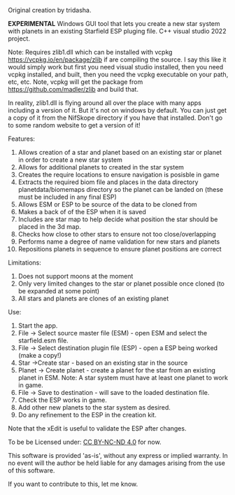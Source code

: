 Original creation by tridasha.

**EXPERIMENTAL** Windows GUI tool that lets you create a new star system with planets in an existing Starfield ESP pluging file.
C++ visual studio 2022 project. 

Note: Requires zlib1.dll which can be installed with vcpkg https://vcpkg.io/en/package/zlib if are compiling the source. 
I say this like it would simply work but first you need visual studio installed, then you need vcpkg installed, and built, 
then you need the vcpkg executable on your path, etc, etc. Note, vcpkg will get the package from https://github.com/madler/zlib and build that. 

In reality, zlib1.dll is flying around all over the place with many apps including a version of it. But it's not on windows by default.
You can just get a copy of it from the NifSkope directory if you have that installed. Don't go to some random website to get a version of it!

Features:
1. Allows creation of a star and planet based on an existing star or planet in order to create a new star system
2. Allows for additional planets to created in the star system
3. Creates the require locations to ensure navigation is posisble in game
4. Extracts the required biom file and places in the data directory planetdata/biomemaps directory so the planet can be landed on (these must be included in any final ESP)
5. Allows ESM or ESP to be source of the data to be cloned from
6. Makes a back of of the ESP when it is saved
7. Includes are star map to help decide what position the star should be placed in the 3d map.
8. Checks how close to other stars to ensure not too close/overlapping
9. Performs name a degree of name validation for new stars and planets
10. Repositions planets in sequence to ensure planet positions are correct

Limitations:
1. Does not support moons at the moment
2. Only very limited changes to the star or planet possible once cloned (to be expanded at some point)
3. All stars and planets are clones of an existing planet

Use: 
1. Start the app.
2. File -> Select source master file (ESM) - open ESM and select the starfield.esm file.
3. File -> Select destination plugin file (ESP) - open a ESP being worked (make a copy!)
4. Star ->Create star - based on an existing star in the source
5. Planet -> Create planet - create a planet for the star from an existing planet in ESM.
   Note: A star system must have at least one planet to work in game.
7. File -> Save to destination - will save to the loaded destination file. 
8. Check the ESP works in game.
9. Add other new planets to the star system as desired.
10. Do any refinement to the ESP in the creation kit.
    
Note that the xEdit is useful to validate the ESP after changes.

To be be Licensed under: [CC BY-NC-ND 4.0](https://creativecommons.org/licenses/by-nc-nd/4.0/?ref=chooser-v1) for now.

  This software is provided 'as-is', without any express or implied
  warranty.  In no event will the author be held liable for any damages
  arising from the use of this software.

If you want to contribute to this, let me know.
